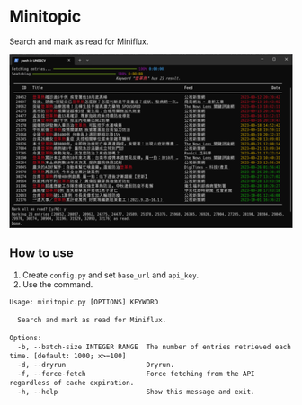 # Minitopic

Search and mark as read for Miniflux.

![Screenshot](./docs/Screenshot.png)

## How to use

1. Create `config.py` and set `base_url` and `api_key`.
2. Use the command.

```plain
Usage: minitopic.py [OPTIONS] KEYWORD

  Search and mark as read for Miniflux.

Options:
  -b, --batch-size INTEGER RANGE  The number of entries retrieved each time. [default: 1000; x>=100]
  -d, --dryrun                    Dryrun.
  -f, --force-fetch               Force fetching from the API regardless of cache expiration.
  -h, --help                      Show this message and exit.
```
